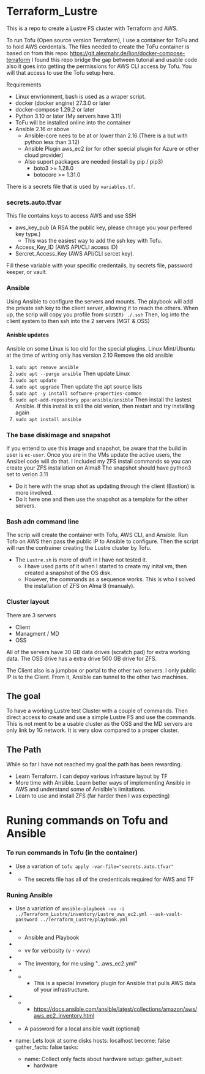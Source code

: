 # Terraform_Lustre
This is a repo to create a Lustre FS cluster with Terraform and AWS.

To run Tofu (Open source version Terraform), I use a container for ToFu and to hold AWS cerdentals.
The files needed to create the ToFu container is based on from this repo: https://git.alexmahr.de/lion/docker-compose-terraform
I found this repo bridge the gap between tutorial and usable code also it goes into getting the permissions for AWS CLI access by Tofu.
You will that access to use the Tofu setup here. 

Requirements 
* Linux envrionment, bash is used as a wraper script.
* docker (docker engine) 27.3.0 or later
* docker-compose 1.29.2 or later
* Python 3.10 or later  (My servers have 3.11)
* ToFu will be installed online into the container
* Ansible 2.16 or above
  * Ansible-core nees to be at or lower than 2.16 (There is a but with python less than 3.12)
  * Ansible Plugin aws_ec2 (or for other special plugin for Azure or other cloud provider)
  * Also suport packages are needed (install by pip / pip3)
    * boto3 >= 1.28.0
    * botocore >= 1.31.0

There is a secrets file that is used by `variables.tf`.
### secrets.auto.tfvar 
This file contains keys to access AWS and use SSH
* aws_key_pub (A RSA the public key, please chnage you your perfered key type.)
  * This was the easiest way to add the ssh key with Tofu.     
* Access_Key_ID (AWS API/CLI access ID)
* Sercret_Access_Key (AWS API/CLI sercet key).

Fill these variable with your specific credentails, by secrets file, password keeper, or vault.

### Ansible
Using Ansible to configure the servers and mounts.
The playbook will add the private ssh key to the client server, allowing it to reach the others.
When up, the scrip will copy you profile from `$(USER) ./.ssh` 
Then, log into the client system to then ssh into the 2 servers (MGT & OSS)

#### Anisble updates 
Ansible on some Linux is too old for the special plugins.
Linux Mint/Ubuntu at the time of writing only has version 2.10
Remove the old ansible
1. `sudo apt remove ansible`
2. `sudo apt --purge ansible`
Then update Linux
1. `sudo apt update`
2. `sudo apt upgrade`
Then update the apt source lists
1. `sudo apt -y install software-properties-common`
2. `sudo apt-add-repository ppa:ansible/ansible`
Then install the lastest Ansible. If this install is still the old verion, then restart and try installing again
1. `sudo apt install ansible`



### The base diskimage and snapshot
If you entend to use this image and snapshot, be aware that the build in user is `ec-user`.
Once you are in the VMs update the active users, the Ansibel code will do that.
I included my ZFS install commands so you can create your ZFS installation on Alma8 
The snapshot should have python3 set to verion 3.11 
*  Do it here with the snap shot as updating through the client (Bastion) is more involved.
*  Do it here one and then use the snapshot as a template for the other servers.


### Bash adn command line
The scrip will create the container with Tofu, AWS CLI, and Ansible.
Run Tofo on AWS then pass the public IP to Ansible to configure.
Then the script will run the contrainer creating the Lustre cluster by Tofu.
* The `Lustre.sh` is more of draft in I have not tested it.
  *  I have used parts of it when I started to create my inital vm, then created a snapshot of the OS disk.
  *  However, the commands as a sequence works.  This is who I solved the installation of ZFS on Alma 8 (manualy).    

### Cluster layout
There are 3 servers 
* Client
* Managment / MD
* OSS

All of the servers have 30 GB data drives (scratch pad) for extra working data.
The OSS drive has a extra drive 500 GB drive for ZFS.

The Client also is a jumpbox or portal to the other two servers.  I only public IP is to the Client.
From it, Ansible can tunnel to the other two machines.
 
## The goal
To have a working Lustre test Cluster with a couple of commands.
Then direct access to create and use a simple Lustre FS and use the commands. 
This is not ment to be a usable cluster as the OSS and the MD servers are only link by 1G network.  It is very slow compared to a proper cluster.

## The Path
While so far I have not reached my goal the path has been rewarding.
* Learn Terraform.  I can depoy various infrasture layout by TF
* More time with Ansible.  Learn better ways of implementing Ansible in AWS and understand some of Anislble's limitations.
* Learn to use and install ZFS (far harder then I was expecting)

# Runing commands on Tofu and Ansible
### To run commands in Tofu (in the container)
- Use a variation of `tofu apply -var-file="secrets.auto.tfvar"`
- - The secrets file has all of the credenticals required for AWS and TF
### Runing Ansible
- Use a variation of `ansible-playbook -vv -i ../Terraform_Lustre/inventory/Lustre_aws_ec2.yml --ask-vault-password ../Terraform_Lustre/playbook.yml`
- - Ansible and Playbook
- - vv for verbosity (v - vvvv)
- - The inventory, for me using "...aws_ec2.yml" 
- - - This is a special Invnetory plugin for Ansible that pulls AWS data of your infrastructure. 
- - - https://docs.ansible.com/ansible/latest/collections/amazon/aws/aws_ec2_inventory.html
- - A password for a local ansible vault (optional)


- name: Lets look at some disks
  hosts: localhost
  become: false
  gather_facts: false
  tasks:
  - name: Collect only facts about hardware
    setup:
      gather_subset:
      - hardware